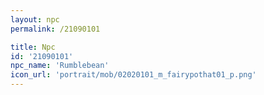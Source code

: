 ```yaml
---
layout: npc
permalink: /21090101

title: Npc
id: '21090101'
npc_name: 'Rumblebean'
icon_url: 'portrait/mob/02020101_m_fairypothat01_p.png'
---
```

